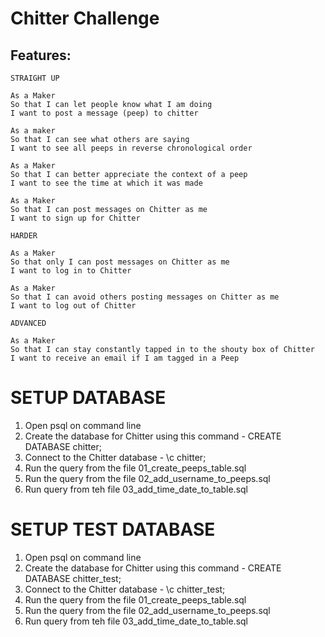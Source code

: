 Chitter Challenge
=================

Features:
-------

```
STRAIGHT UP

As a Maker
So that I can let people know what I am doing  
I want to post a message (peep) to chitter

As a maker
So that I can see what others are saying  
I want to see all peeps in reverse chronological order

As a Maker
So that I can better appreciate the context of a peep
I want to see the time at which it was made

As a Maker
So that I can post messages on Chitter as me
I want to sign up for Chitter

HARDER

As a Maker
So that only I can post messages on Chitter as me
I want to log in to Chitter

As a Maker
So that I can avoid others posting messages on Chitter as me
I want to log out of Chitter

ADVANCED

As a Maker
So that I can stay constantly tapped in to the shouty box of Chitter
I want to receive an email if I am tagged in a Peep
```


SETUP DATABASE
==============

1. Open psql on command line
2. Create the database for Chitter using this command - CREATE DATABASE chitter;
3. Connect to the Chitter database - \c chitter;
4. Run the query from the file 01_create_peeps_table.sql
5. Run the query from the file 02_add_username_to_peeps.sql
6. Run query from teh file 03_add_time_date_to_table.sql

SETUP TEST DATABASE
===================

1. Open psql on command line
2. Create the database for Chitter using this command - CREATE DATABASE chitter_test;
3. Connect to the Chitter database - \c chitter_test;
4. Run the query from the file 01_create_peeps_table.sql
5. Run the query from the file 02_add_username_to_peeps.sql
6. Run query from teh file 03_add_time_date_to_table.sql
